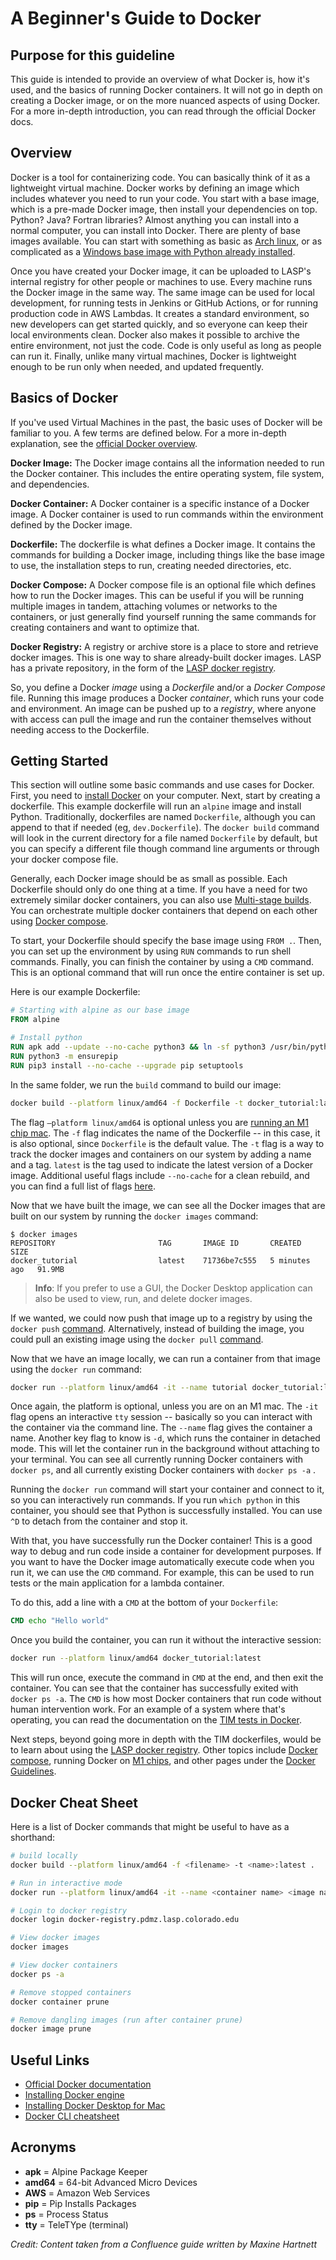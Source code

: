 # A Beginner's Guide to Docker

## Purpose for this guideline

This guide is intended to provide an overview of what Docker is, how it's used, and the basics of running Docker
containers. It will not go in depth on creating a Docker image, or on the more nuanced aspects of using Docker. For a
more in-depth introduction, you can read through the official Docker docs.

## Overview

Docker is a tool for containerizing code. You can basically think of it as a lightweight virtual machine. Docker works
by defining an image which includes whatever you need to run your code. You start with a base image, which is a pre-made
Docker image, then install your dependencies on top. Python? Java? Fortran libraries? Almost anything you can install
into a normal computer, you can install into Docker. There are plenty of base images available. You can start with
something as basic as [Arch linux](https://hub.docker.com/_/archlinux), or as complicated as a
[Windows base image with Python already installed](https://hub.docker.com/r/microsoft/windows-cssc-python).

Once you have created your Docker image, it can be uploaded to LASP's internal registry for other people or machines to
use. Every machine runs the Docker image in the same way. The same image can be used for local development, for running
tests in Jenkins or GitHub Actions, or for running production code in AWS Lambdas. It creates a standard environment, so
new developers can get started quickly, and so everyone can keep their local environments clean. Docker also makes it
possible to archive the entire environment, not just the code. Code is only useful as long as people can run it.
Finally, unlike many virtual machines, Docker is lightweight enough to be run only when needed, and updated frequently.

## Basics of Docker

If you've used Virtual Machines in the past, the basic uses of Docker will be familiar to you. A few terms are defined
below. For a more in-depth explanation, see the [official Docker overview](https://docs.docker.com/get-started/).

**Docker Image:** The Docker image contains all the information needed to run the Docker container. This includes the
entire operating system, file system, and dependencies.

**Docker Container:** A Docker container is a specific instance of a Docker image. A Docker container is used to run
commands within the environment defined by the Docker image.

**Dockerfile:** The dockerfile is what defines a Docker image. It contains the commands for building a Docker image,
including things like the base image to use, the installation steps to run, creating needed directories, etc.

**Docker Compose:** A Docker compose file is an optional file which defines how to run the Docker images. This can be
useful if you will be running multiple images in tandem, attaching volumes or networks to the containers, or just
generally find yourself running the same commands for creating containers and want to optimize that.

**Docker Registry:** A registry or archive store is a place to store and retrieve docker images. This is one way to
share already-built docker images. LASP has a private repository, in the form of the
[LASP docker registry](lasp_docker_registry).

So, you define a Docker *image* using a *Dockerfile* and/or a *Docker Compose* file. Running this image produces a
Docker *container*, which runs your code and environment. An image can be pushed up to a *registry*, where anyone with
access can pull the image and run the container themselves without needing access to the Dockerfile.

## Getting Started

This section will outline some basic commands and use cases for Docker. First, you need to
[install Docker](https://docs.docker.com/get-started/get-docker/) on your computer. Next, start by creating a
dockerfile. This example dockerfile will run an `alpine` image and install Python. Traditionally, dockerfiles are named
`Dockerfile`, although you can append to that if needed (eg, `dev.Dockerfile`). The `docker build` command will look in
the current directory for a file named `Dockerfile` by default, but you can specify a different file though command line
arguments or through your docker compose file.

Generally, each Docker image should be as small as possible. Each Dockerfile should only do one thing at a time. If you
have a need for two extremely similar docker containers, you can also use [Multi-stage builds](multi_stage_builds). You
can orchestrate multiple docker containers that depend on each other using
[Docker compose](docker_compose_examples).

To start, your Dockerfile should specify the base image using `FROM .`. Then, you can set up the environment by using
`RUN` commands to run shell commands. Finally, you can finish the container by using a `CMD` command. This is an
optional command that will run once the entire container is set up.

Here is our example Dockerfile:

```dockerfile
# Starting with alpine as our base image
FROM alpine

# Install python
RUN apk add --update --no-cache python3 && ln -sf python3 /usr/bin/python
RUN python3 -m ensurepip
RUN pip3 install --no-cache --upgrade pip setuptools
```

In the same folder, we run the `build` command to build our image:

```bash
docker build --platform linux/amd64 -f Dockerfile -t docker_tutorial:latest .
```

The flag `–platform linux/amd64` is optional unless you are [running an M1 chip mac](running_docker_with_m1). The `-f`
flag indicates the name of the Dockerfile -- in this case, it is also optional, since `Dockerfile` is the default value.
The `-t` flag is a way to track the docker images and containers on our system by adding a name and a tag. `latest` is
the tag used to indicate the latest version of a Docker image. Additional useful flags include `--no-cache` for a clean
rebuild, and you can find a full list of flags [here](https://docs.docker.com/reference/cli/docker/buildx/build/).

Now that we have built the image, we can see all the Docker images that are built on our system by running the
`docker images` command:

```plaintext
$ docker images
REPOSITORY                       TAG       IMAGE ID       CREATED         SIZE
docker_tutorial                  latest    71736be7c555   5 minutes ago   91.9MB
```

> **Info**: If you prefer to use a GUI, the Docker Desktop application can also be used to view, run, and delete docker
> images.

If we wanted, we could now push that image up to a registry by using the `docker push`
[command](https://docs.docker.com/reference/cli/docker/image/push/). Alternatively, instead of building the image, you
could pull an existing image using the `docker pull` [command](https://docs.docker.com/reference/cli/docker/image/pull/).

Now that we have an image locally, we can run a container from that image using the `docker run` command:

```bash
docker run --platform linux/amd64 -it --name tutorial docker_tutorial:latest
```

Once again, the platform is optional, unless you are on an M1 mac. The `-it` flag opens an interactive `tty` session --
basically so you can interact with the container via the command line. The ``--name`` flag gives the container a name.
Another key flag to know is `-d`, which runs the container in detached mode. This will let the container run in the
background without attaching to your terminal. You can see all currently running Docker containers with `docker ps`, and
all currently existing Docker containers with `docker ps -a` .

Running the `docker run` command will start your container and connect to it, so you can interactively run commands. If
you run `which python` in this container, you should see that Python is successfully installed. You can use `^D` to
detach from the container and stop it.

With that, you have successfully run the Docker container! This is a good way to debug and run code inside a container
for development purposes. If you want to have the Docker image automatically execute code when you run it, we can use
the `CMD` command. For example, this can be used to run tests or the main application for a lambda container.

To do this, add a line with a `CMD` at the bottom of your `Dockerfile`:

```dockerfile
CMD echo "Hello world"
```

Once you build the container, you can run it without the interactive session:

```bash
docker run --platform linux/amd64 docker_tutorial:latest
```

This will run once, execute the command in `CMD` at the end, and then exit the container. You can see that the container
has successfully exited with `docker ps -a`. The `CMD` is how most Docker containers that run code without human
intervention work. For an example of a system where that's operating, you can read the documentation on the [TIM tests
in Docker](https://confluence.lasp.colorado.edu/display/DS/Containerize+TIM+Processing+-+Base+Image).

Next steps, beyond going more in depth with the TIM dockerfiles, would be to learn about using the [LASP docker
registry](lasp_docker_registry). Other topics include [Docker compose](docker_compose_examples), running Docker on
[M1 chips](running_docker_with_m1), and other pages under the [Docker Guidelines](index).

## Docker Cheat Sheet

Here is a list of Docker commands that might be useful to have as a shorthand:

```bash
# build locally
docker build --platform linux/amd64 -f <filename> -t <name>:latest .

# Run in interactive mode
docker run --platform linux/amd64 -it --name <container name> <image name>:latest

# Login to docker registry
docker login docker-registry.pdmz.lasp.colorado.edu

# View docker images
docker images

# View docker containers
docker ps -a

# Remove stopped containers
docker container prune

# Remove dangling images (run after container prune)
docker image prune
```

## Useful Links

* [Official Docker documentation](https://docs.docker.com/)
* [Installing Docker engine](https://docs.docker.com/engine/install/)
* [Installing Docker Desktop for Mac](https://docs.docker.com/desktop/install/mac-install/)
* [Docker CLI cheatsheet](https://docs.docker.com/get-started/docker_cheatsheet.pdf)

## Acronyms

* **apk** = Alpine Package Keeper
* **amd64** = 64-bit Advanced Micro Devices
* **AWS** = Amazon Web Services
* **pip** = Pip Installs Packages
* **ps** = Process Status
* **tty** = TeleTYpe (terminal)

*Credit: Content taken from a Confluence guide written by Maxine Hartnett*

